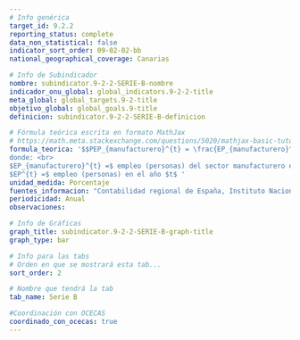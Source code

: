 ```yaml
---
# Info genérica
target_id: 9.2.2
reporting_status: complete
data_non_statistical: false
indicator_sort_order: 09-02-02-bb
national_geographical_coverage: Canarias

# Info de Subindicador
nombre: subindicator.9-2-2-SERIE-B-nombre
indicador_onu_global: global_indicators.9-2-2-title
meta_global: global_targets.9-2-title
objetivo_global: global_goals.9-title
definicion: subindicator.9-2-2-SERIE-B-definicion

# Fórmula teórica escrita en formato MathJax
# https://math.meta.stackexchange.com/questions/5020/mathjax-basic-tutorial-and-quick-reference
formula_teorica: '$$PEP_{manufacturero}^{t} = \frac{EP_{manufacturero}^{t}}{EP^{t}} \cdot 100$$ <br>
donde: <br>
$EP_{manufacturero}^{t} =$ empleo (personas) del sector manufacturero en el año $t$ <br>
$EP^{t} =$ empleo (personas) en el año $t$ '
unidad_medida: Porcentaje
fuentes_informacion: "Contabilidad regional de España, Instituto Nacional de Estadística (INE)"
periodicidad: Anual
observaciones: 

# Info de Gráficas
graph_title: subindicator.9-2-2-SERIE-B-graph-title
graph_type: bar

# Info para las tabs
# Orden en que se mostrará esta tab...
sort_order: 2

# Nombre que tendrá la tab
tab_name: Serie B

#Coordinación con OCECAS
coordinado_con_ocecas: true
---
```


